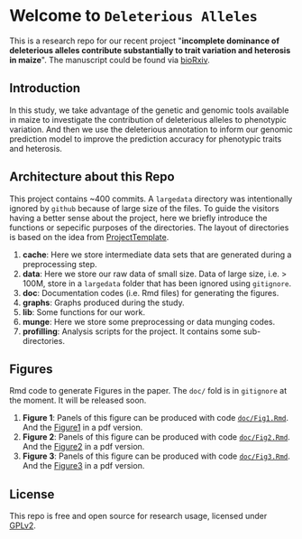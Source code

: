 # Welcome to `Deleterious Alleles`
This is a research repo for our recent project "**incomplete dominance of deleterious alleles contribute substantially to trait variation and heterosis in maize**". The manuscript could be found via [bioRxiv]().

## Introduction
In this study, we take advantage of the genetic and genomic tools available in maize to investigate the contribution of deleterious alleles to phenotypic variation. And then we use the deleterious annotation to inform our genomic prediction model to improve the prediction accuracy for phenotypic traits and heterosis.

## Architecture about this Repo
This project contains ~400 commits. A `largedata` directory was intentionally ignored by `github` because of large size of the files. To guide the visitors having a better sense about the project, here we briefly introduce the functions or sepecific purposes of the directories. The layout of directories is based on the idea from [ProjectTemplate](http://projecttemplate.net/architecture.html). 

1. **cache**: Here we store intermediate data sets that are generated during a preprocessing step.
2. **data**: Here we store our raw data of small size. Data of large size, i.e. > 100M, store in a `largedata` folder that has been ignored using `gitignore`.
3. **doc**: Documentation codes (i.e. Rmd files) for generating the figures.
4. **graphs**: Graphs produced during the study.
5. **lib**: Some functions for our work.
6. **munge**: Here we store some preprocessing or data munging codes.
7. **profilling**: Analysis scripts for the project. It contains some sub-directories.

## Figures
Rmd code to generate Figures in the paper. The `doc/` fold is in `gitignore` at the moment. It will be released soon.

1. **Figure 1**: Panels of this figure can be produced with code [`doc/Fig1.Rmd`](https://github.com/yangjl/pvpDiallel/blob/master/doc/Fig1.Rmd). And the [Figure1](https://github.com/yangjl/pvpDiallel/blob/master/doc/Fig1.pdf) in a pdf version.
2. **Figure 2**: Panels of this figure can be produced with code [`doc/Fig2.Rmd`](https://github.com/yangjl/pvpDiallel/blob/master/doc/Fig2.Rmd). And the [Figure2](https://github.com/yangjl/pvpDiallel/blob/master/doc/Fig2.pdf) in a pdf version.
3. **Figure 3**: Panels of this figure can be produced with code [`doc/Fig3.Rmd`](https://github.com/yangjl/pvpDiallel/blob/master/doc/Fig3.Rmd). And the [Figure3](https://github.com/yangjl/pvpDiallel/blob/master/doc/Fig3.pdf) in a pdf version.

## License
This repo is free and open source for research usage, licensed under [GPLv2](https://www.gnu.org/licenses/old-licenses/gpl-2.0.en.html).

